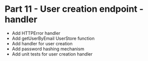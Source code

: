 # Part 11 - User creation endpoint - handler

- Add HTTPError handler
- Add getUserByEmail UserStore function
- Add handler for user creation
- Add password hashing mechanism
- Add unit tests for user creation handler